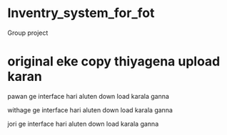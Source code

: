 # Inventry_system_for_fot
Group project

# original eke copy thiyagena upload karan

pawan ge interface hari
aluten down load karala ganna

withage ge interface hari
aluten down load karala ganna

jori ge interface hari
aluten down load karala ganna
